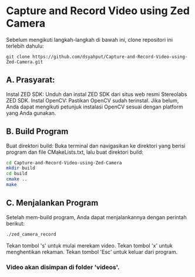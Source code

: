 # Capture and Record Video using Zed Camera

Sebelum mengikuti langkah-langkah di bawah ini, clone repositori ini terlebih dahulu:
```
git clone https://github.com/dsyahput/Capture-and-Record-Video-using-Zed-Camera.git
```

## A. Prasyarat:

Instal ZED SDK: Unduh dan instal ZED SDK dari situs web resmi Stereolabs ZED SDK.
Instal OpenCV: Pastikan OpenCV sudah terinstal. Jika belum, Anda dapat mengikuti petunjuk instalasi OpenCV sesuai dengan platform yang Anda gunakan.

## B. Build Program
Buat direktori build: Buka terminal dan navigasikan ke direktori yang berisi program dan file CMakeLists.txt, lalu buat direktori build:
``` bash
cd Capture-and-Record-Video-using-Zed-Camera
mkdir build
cd build
cmake ..
make
```
## C. Menjalankan Program
Setelah mem-build program, Anda dapat menjalankannya dengan perintah berikut:
```bash
./zed_camera_record
```

Tekan tombol 's' untuk mulai merekam video.
Tekan tombol 'x' untuk menghentikan rekaman.
Tekan tombol 'Esc' untuk keluar dari program.

### Video akan disimpan di folder 'videos'.
